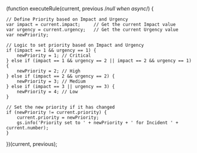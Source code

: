 (function executeRule(current, previous /*null when async*/) {

    // Define Priority based on Impact and Urgency
    var impact = current.impact;     // Get the current Impact value
    var urgency = current.urgency;   // Get the current Urgency value
    var newPriority;

    // Logic to set priority based on Impact and Urgency
    if (impact == 1 && urgency == 1) {
        newPriority = 1; // Critical
    } else if (impact == 1 && urgency == 2 || impact == 2 && urgency == 1) {
        newPriority = 2; // High
    } else if (impact == 2 && urgency == 2) {
        newPriority = 3; // Medium
    } else if (impact == 3 || urgency == 3) {
        newPriority = 4; // Low
    }

    // Set the new priority if it has changed
    if (newPriority != current.priority) {
        current.priority = newPriority;
        gs.info('Priority set to ' + newPriority + ' for Incident ' + current.number);
    }

})(current, previous);
